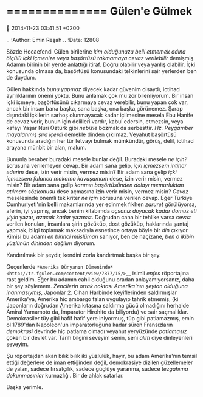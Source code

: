 ==============
Gülen'e Gülmek
==============

:date: 2014-11-23 03:41:51 +0200

.. :Author: Emin Reşah
.. :Date:   12808

Sözde Hocaefendi Gülen birilerine *kim olduğunuzu belli etmemek adına
ölçülü içki içmenize veya başörtüsü takmamaya cevaz verilebilir*
demişmiş. Adamın birinin bir yerde anlattığı itiraf. Doğru olabilir veya
yanlış olabilir. İçki konusunda olmasa da, başörtüsü konusundaki
telkinlerini sair yerlerden ben de duydum.

Gülen hakkında *bunu yapmaz* diyecek kadar güvenim olsaydı, ictihad
ayrılıklarının önemi yoktu. Bunu anlamak çok mu zor bilemiyorum. Bir
insan içki içmeye, başörtüsünü çıkarmaya cevaz verebilir, bunu yapan çok
var, ancak bir insan bana başka, sana başka, ona başka görünemez. Şarap
dışındaki içkilerin sarhoş olunmayacak kadar içilmesine mesela Ebu
Hanife de cevaz verir, bunun için delilleri vardır, kabul edersin,
etmezsin, veya kafayı Yaşar Nuri Öztürk gibi *nebizle* bozmak da
serbesttir. *Hz. Peygamber mayalanmış şıra içerdi* demekle dinden
çıkılmaz. Veyahut başörtüsü konusunda aradığın her tür fetvayı bulmak
mümkündür, görüş, delil, ictihad arayana münbit bir alan, malum.

Bununla beraber buradaki mesele bunlar değil. Buradaki mesele *ne için?*
sorusuna verilemeyen cevap. Bir adam sana gelip, *içki içmezsem intihar
ederim* dese, izin verir misin, vermez misin? Bir adam sana gelip *içki
içmezsem falanca makama kavuşamam* dese, izin verir misin, vermez misin?
Bir adam sana gelip *karımın başörtüsünden dolayı memurluktan atılmam
sözkonusu* dese açmasına izin verir misin, vermez misin? *Cevaz*
meselesinde önemli tek kriter *ne için* sorusuna verilen cevap. Eğer
Türkiye Cumhuriyeti'nin belli makamlarında yer edinmek fıkhen *zaruret*
görülüyorsa, aferin, iyi yapmış, ancak benim kitabımda *açsanız doyacak
kadar domuz eti yiyin* yazar, *azacak kadar* yazmaz. Doğrudan cana bir
tehlike varsa cevaz verilen konuları, insanlara şirin gözüküp, dost
gözüküp, haklarında şantaj yapmak, bilgi toplamak maksadıyla esnetince
ortaya böyle bir *din* çıkıyor. Kimisi bu adamı *en birinci müslüman*
sanıyor, ben de naçizane, *ben o ikibin yüzlünün dininden değilim*
diyorum.

Kandırılmak bir şeydir, kendini zorla kandırtmak başka bir şey.

Geçenlerde `*Amerika Dünyanın
Dümeninde* <http://tr.fgulen.com/content/view/7877/15/>`__ isimli
*enfes* röportajına rast geldim. Eğer bu adamın cahil olduğunu oradan
anlayamıyorsanız, daha bir şey söylemem. *Zencilerin ortak noktası
Amerika'nın şeytan olduğuna inanmasıymış*, Japonlar 2. Cihan Harbinde
keyiflerinden saldırmışlar Amerika'ya, Amerika hiç ambargo falan
uygulayıp tahrik etmemiş, (ki Japonların doğrudan Amerika kıtasına
saldırma gücü olmadığını herhalde Amiral Yamamoto da, İmparator Hirohito
da biliyordu) ve sair saçmalıklar. Demokrasiler tüy gibi hafif hafif
yere iniyormuş, tüp gibi patlamazmış, emin ol 1789'dan Napoleon'un
imparatorluğuna kadar süren Fransızların *demokrasi* devrinde hiç
patlama olmadı veyahut yeryüzünde *patlamasız* çöken bir devlet var.
Tarih bilgini seveyim senin, seni *alim* diye dinleyenleri seveyim.

Şu röportajdan akan bılık bılık iki yüzlülük, hayır, bu adam Amerika'nın
temsil ettiği değerlere de iman ettiğinden değil, demokrasiye dizilen
güzellemeler de yalan, sadece fırsatçılık, sadece güçlüye yaranma,
sadece *tezgahıma dokunmasınlar* kurnazlığı. Bir de ahlak satarlar.

Başka yerimle.
